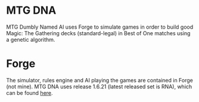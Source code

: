 # MTG DNA
MTG Dumbly Named AI uses Forge to simulate games in order to build good Magic: The Gathering decks (standard-legal) in Best of One matches using a genetic algorithm.

# Forge
The simulator, rules engine and AI playing the games are contained in Forge (not mine).
MTG DNA uses release 1.6.21 (latest released set is RNA), which can be found [here](https://www.slightlymagic.net/forum/viewtopic.php?f=26&t=23219).
